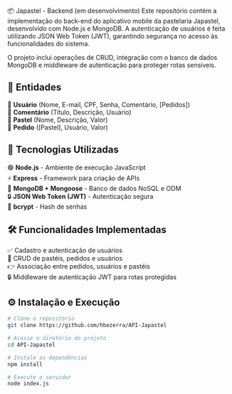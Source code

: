 📦 Japastel - Backend (em desenvolvimento)
Este repositório contém a implementação do back-end do aplicativo mobile da pastelaria Japastel, desenvolvido com Node.js e MongoDB. A autenticação de usuários é feita utilizando JSON Web Token (JWT), garantindo segurança no acesso às funcionalidades do sistema.  

O projeto inclui operações de CRUD, integração com o banco de dados MongoDB e middleware de autenticação para proteger rotas sensíveis.  

## 📂 Entidades  
🏢 **Usuário** (Nome, E-mail, CPF, Senha, Comentário, [Pedidos])  
📝 **Comentário** (Título, Descrição, Usuário)  
🍔 **Pastel** (Nome, Descrição, Valor)  
📒 **Pedido** ([Pastel], Usuário, Valor)  

## 🚀 Tecnologias Utilizadas  
🟢 **Node.js** - Ambiente de execução JavaScript  
⚡ **Express** - Framework para criação de APIs  
📼 **MongoDB + Mongoose** - Banco de dados NoSQL e ODM  
🔒 **JSON Web Token (JWT)** - Autenticação segura  
🔑 **bcrypt** - Hash de senhas  

## 🛠 Funcionalidades Implementadas  
✅ Cadastro e autenticação de usuários  
🍔 CRUD de pastéis, pedidos e usuários  
👉 Associação entre pedidos, usuários e pastéis  
🔒 Middleware de autenticação JWT para rotas protegidas  

## ⚙️ Instalação e Execução  
```sh
# Clone o repositório
git clone https://github.com/hbezerra/API-Japastel

# Acesse o diretório do projeto
cd API-Japastel

# Instale as dependências
npm install

# Execute o servidor
node index.js

